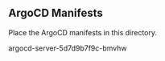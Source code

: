 ## ArgoCD Manifests 

Place the ArgoCD manifests in this directory.

argocd-server-5d7d9b7f9c-bmvhw
